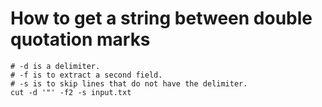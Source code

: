 # How to get a string between double quotation marks
```shell
# -d is a delimiter.
# -f is to extract a second field.
# -s is to skip lines that do not have the delimiter.
cut -d '"' -f2 -s input.txt
```
